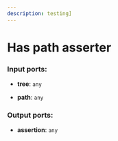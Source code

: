 ```yaml
---
description: testing]
---
```


# Has path asserter

### Input ports:

* __tree__: `any`


* __path__: `any`

### Output ports:

* __assertion__: `any`

